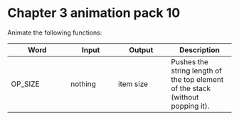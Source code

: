 # Chapter 3 animation pack 10

Animate the following functions:

<table><thead><tr><th width="118">Word</th><th width="91">Input</th><th width="103">Output</th><th>Description</th></tr></thead><tbody><tr><td>OP_SIZE</td><td>nothing</td><td>item size</td><td>Pushes the string length of the top element of the stack (without popping it).</td></tr></tbody></table>
